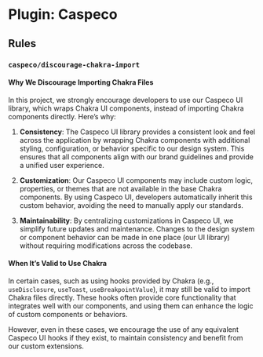 # Plugin: Caspeco

## Rules

### `caspeco/discourage-chakra-import`

#### Why We Discourage Importing Chakra Files

In this project, we strongly encourage developers to use our Caspeco UI library, which wraps Chakra UI components, instead of importing Chakra components directly. Here’s why:

1. __Consistency__: The Caspeco UI library provides a consistent look and feel across the application by wrapping Chakra components with additional styling, configuration, or behavior specific to our design system. This ensures that all components align with our brand guidelines and provide a unified user experience.

2. __Customization__: Our Caspeco UI components may include custom logic, properties, or themes that are not available in the base Chakra components. By using Caspeco UI, developers automatically inherit this custom behavior, avoiding the need to manually apply our standards.

3. __Maintainability__: By centralizing customizations in Caspeco UI, we simplify future updates and maintenance. Changes to the design system or component behavior can be made in one place (our UI library) without requiring modifications across the codebase.

#### When It’s Valid to Use Chakra

In certain cases, such as using hooks provided by Chakra (e.g., `useDisclosure`, `useToast`, `useBreakpointValue`), it may still be valid to import Chakra files directly. These hooks often provide core functionality that integrates well with our components, and using them can enhance the logic of custom components or behaviors.

However, even in these cases, we encourage the use of any equivalent Caspeco UI hooks if they exist, to maintain consistency and benefit from our custom extensions.
